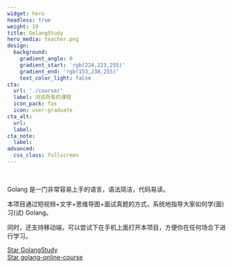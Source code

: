 ```yaml
---
widget: hero
headless: true
weight: 10
title: GolangStudy
hero_media: teacher.png
design:
  background:
    gradient_angle: 0
    gradient_start: 'rgb(224,223,255)'
    gradient_end: 'rgb(153,238,255)'
    text_color_light: false
cta:
  url: './course/'
  label: 浏览所有的课程
  icon_pack: fas
  icon: user-graduate
cta_alt:
  url:
  label:
cta_note:
  label:
advanced:
  css_class: fullscreen
---
```


<br>

Golang 是一门非常容易上手的语言，语法简洁，代码易读。

本项目通过短视频+文字+思维导图+面试真题的方式，系统地指导大家如何学(面)习(试) Golang。

同时，还支持移动端，可以尝试下在手机上面打开本项目，方便你在任何场合下进行学习。

<a class="github-button" href="https://github.com/cnymw/GolangStudy" data-icon="octicon-star" data-size="large" data-show-count="true" aria-label="Star GolangStudy">Star GolangStudy</a>
<br>
<a class="github-button" href="https://github.com/cnymw/golang-online-course" data-icon="octicon-star" data-size="large" data-show-count="true" aria-label="Star golang-online-course">Star golang-online-course</a>
<script async defer src="https://buttons.github.io/buttons.js"></script>
